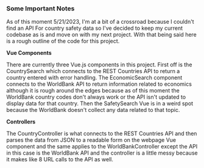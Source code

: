 ### Some Important Notes

As of this moment 5/21/2023, I'm at a bit of a crossroad because I couldn't find an API For country safety data so I've decided to keep my current codebase as is
and move on with my next project. With that being said here is a rough outline of the code for this project. 

**Vue Components**

There are currently three Vue.js components in this project. First off is the CountrySearch which connects to the REST Countries API to return a country entered 
with error handling. The EconomicSearch component connects to the WorldBank API to return information related to economics although it is rough around the edges
because as of this moment the WorldBank country codes don't always work or the API isn't updated to display data for that country. Then the SafetySearch Vue
is in a weird spot because the WorldBank doesn't collect any data related to that topic. 

**Controllers**

The CountryController is what connects to the REST Countries API and then parses the data from JSON to a readable form on the webpage Vue component 
and the same applies to the WorldBankController except the API in this case is the WorldBank API and the controller is a little messy because it makes like 8 URL
calls to the API as well. 

